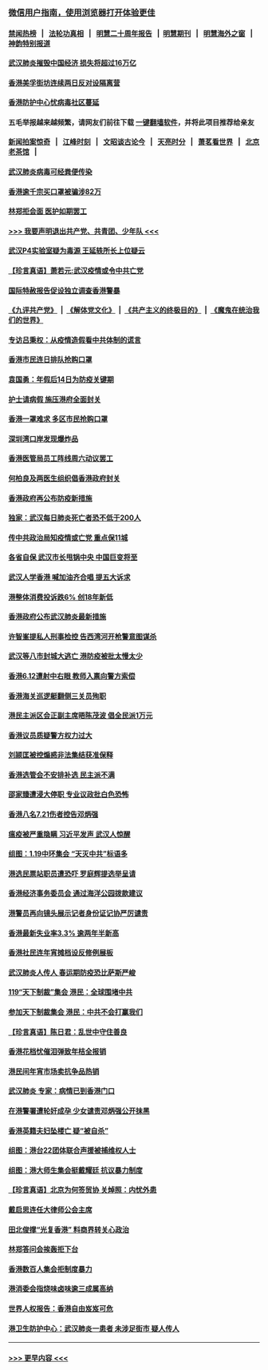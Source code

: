 ### [微信用户指南，使用浏览器打开体验更佳](https://github.com/gfw-breaker/banned-news1/blob/master/indexes/wechat-guide.md?t=0)
#### [禁闻热榜](热点新闻.md?t=0)  &nbsp;&nbsp;|&nbsp;&nbsp; [法轮功真相](https://github.com/gfw-breaker/truth/blob/master/README.md?t=0) &nbsp;&nbsp;|&nbsp;&nbsp; [明慧二十周年报告](https://github.com/gfw-breaker/mh-reports/blob/master/README.md?t=0) &nbsp;&nbsp;|&nbsp;&nbsp;[明慧期刊](https://github.com/gfw-breaker/mh-qikan) &nbsp;&nbsp;|&nbsp;&nbsp; [明慧海外之窗](https://github.com/gfw-breaker/mh-news/blob/master/README.md?t=0) &nbsp;&nbsp;|&nbsp;&nbsp; [神韵特别报道](https://github.com/gfw-breaker/mh-news/blob/master/shenyun.md?t=0)
#### [武汉肺炎摧毁中国经济 损失将超过16万亿](../pages/nsc415/n11839723.md?t=02040422) 
#### [香港美孚街坊连续两日反对设隔离营](../pages/nsc415/n11839962.md?t=02040422) 
#### [香港防护中心忧病毒社区蔓延](../pages/nsc415/n11839933.md?t=02040422) 
#### 五毛举报越来越频繁，请网友们前往下载 [一键翻墙软件](https://github.com/gfw-breaker/ssr-accounts)，并将此项目推荐给亲友
#### [新闻拍案惊奇](https://github.com/gfw-breaker/banned-news1/blob/master/pages/link4.md) &nbsp;&nbsp;|&nbsp;&nbsp; [江峰时刻](https://github.com/gfw-breaker/banned-news1/blob/master/pages/link4.md) &nbsp;&nbsp;|&nbsp;&nbsp; [文昭谈古论今](https://github.com/gfw-breaker/banned-news1/blob/master/pages/link4.md) &nbsp;&nbsp;|&nbsp;&nbsp; [天亮时分](https://github.com/gfw-breaker/banned-news1/blob/master/pages/link4.md) &nbsp;&nbsp;|&nbsp;&nbsp; [萧茗看世界](https://github.com/gfw-breaker/banned-news1/blob/master/pages/link4.md) &nbsp;&nbsp;|&nbsp;&nbsp; [北京老茶馆](https://github.com/gfw-breaker/banned-news1/blob/master/pages/link4.md) &nbsp;&nbsp;|&nbsp;&nbsp; 
#### [武汉肺炎病毒可经粪便传染](../pages/nsc415/n11839939.md?t=02040422) 
#### [香港逾千宗买口罩被骗涉82万](../pages/nsc415/n11839914.md?t=02040422) 
#### [林郑拒会面 医护如期罢工](../pages/nsc415/n11839892.md?t=02040422) 
#### [>>> 我要声明退出共产党、共青团、少年队 <<<](https://github.com/begood0513/goodnews/blob/master/quit/letter.md) 
#### [武汉P4实验室疑为毒源 王延轶所长上位疑云](../pages/nsc415/n11835543.md?t=02040422) 
#### [【珍言真语】萧若元:武汉疫情或令中共亡党](../pages/nsc415/n11829394.md?t=02040422) 
#### [国际特赦报告促设独立调查香港警暴](../pages/nsc415/n11833845.md?t=02040422) 
#### [《九评共产党》](https://github.com/begood0513/9ping.md/blob/master/README.md) &nbsp;|&nbsp; [《解体党文化》](../../../../jtdwh.md/blob/master/README.md)  &nbsp;|&nbsp; [《共产主义的终极目的》](../../../../gczydzjmd.md/blob/master/README.md) &nbsp;|&nbsp; [《魔鬼在统治我们的世界》](../../../../mgztzwmdsj.md/blob/master/README.md) 
#### [专访吕秉权：从疫情造假看中共体制的谎言](../pages/nsc415/n11833813.md?t=02040422) 
#### [香港市民连日排队抢购口罩](../pages/nsc415/n11833794.md?t=02040422) 
#### [袁国勇：年假后14日为防疫关键期](../pages/nsc415/n11831088.md?t=02040422) 
#### [护士请病假 施压港府全面封关](../pages/nsc415/n11831030.md?t=02040422) 
#### [香港一罩难求 多区市民抢购口罩](../pages/nsc415/n11831002.md?t=02040422) 
#### [深圳湾口岸发现爆炸品](../pages/nsc415/n11828802.md?t=02040422) 
#### [香港医管局员工阵线周六动议罢工](../pages/nsc415/n11828762.md?t=02040422) 
#### [何柏良及两医生组织倡香港政府封关](../pages/nsc415/n11828749.md?t=02040422) 
#### [香港政府再公布防疫新措施](../pages/nsc415/n11828716.md?t=02040422) 
#### [独家：武汉每日肺炎死亡者恐不低于200人](../pages/nsc415/n11828240.md?t=02040422) 
#### [传中共政治局知疫情或亡党 重点保11城](../pages/nsc415/n11828145.md?t=02040422) 
#### [各省自保 武汉市长甩锅中央 中国巨变将至](../pages/nsc415/n11828021.md?t=02040422) 
#### [武汉人学香港 喊加油齐合唱 提五大诉求](../pages/nsc415/n11827046.md?t=02040422) 
#### [港整体消费投诉跌6% 创18年新低](../pages/nsc415/n11817280.md?t=02040422) 
#### [香港政府公布武汉肺炎最新措施](../pages/nsc415/n11817152.md?t=02040422) 
#### [许智峯提私人刑事检控 告西湾河开枪警意图谋杀](../pages/nsc415/n11817132.md?t=02040422) 
#### [武汉等八市封城大逃亡 港防疫被批太慢太少](../pages/nsc415/n11817058.md?t=02040422) 
#### [香港6.12遭射中右眼 教师入禀向警方索偿](../pages/nsc415/n11814678.md?t=02040422) 
#### [香港海关巡逻艇翻侧三关员殉职](../pages/nsc415/n11814604.md?t=02040422) 
#### [港民主派区会正副主席晤陈茂波 倡全民派1万元](../pages/nsc415/n11814582.md?t=02040422) 
#### [香港议员质疑警方权力过大](../pages/nsc415/n11814560.md?t=02040422) 
#### [刘颕匡被控煽惑非法集结获准保释](../pages/nsc415/n11811727.md?t=02040422) 
#### [香港选管会不安排补选 民主派不满](../pages/nsc415/n11811691.md?t=02040422) 
#### [邵家臻遭浸大停职 专业议政批白色恐怖](../pages/nsc415/n11811670.md?t=02040422) 
#### [香港八名7.21伤者控告邓炳强](../pages/nsc415/n11811623.md?t=02040422) 
#### [瘟疫被严重隐瞒 习近平发声 武汉人惊醒](../pages/nsc415/n11811186.md?t=02040422) 
#### [组图：1.19中环集会 “天灭中共”标语多](../pages/nsc415/n11809514.md?t=02040422) 
#### [港选民票站职员遭恐吓 罗庭辉提选举呈请](../pages/nsc415/n11808914.md?t=02040422) 
#### [香港经济事务委员会 通过海洋公园拨款建议](../pages/nsc415/n11808906.md?t=02040422) 
#### [港警员再向镜头展示记者身份证记协严厉谴责](../pages/nsc415/n11808888.md?t=02040422) 
#### [香港最新失业率3.3% 逾两年半新高](../pages/nsc415/n11808887.md?t=02040422) 
#### [香港社民连年宵摊档设反修例展板](../pages/nsc415/n11808857.md?t=02040422) 
#### [武汉肺炎人传人 春运期防疫恐比萨斯严峻](../pages/nsc415/n11808739.md?t=02040422) 
#### [119“天下制裁”集会 港民：全球围堵中共](../pages/nsc415/n11806318.md?t=02040422) 
#### [参加天下制裁集会 港民：中共不会打赢我们](../pages/nsc415/n11806596.md?t=02040422) 
#### [【珍言真语】陈日君：乱世中守住善良](../pages/nsc415/n11806247.md?t=02040422) 
#### [香港花档忧催泪弹致年桔全报销](../pages/nsc415/n11806130.md?t=02040422) 
#### [港民间年宵市场卖抗争品热销](../pages/nsc415/n11806073.md?t=02040422) 
#### [武汉肺炎 专家：病情已到香港门口](../pages/nsc415/n11806020.md?t=02040422) 
#### [在港警署遭轮奸成孕 少女谴责邓炳强公开抹黑](../pages/nsc415/n11805981.md?t=02040422) 
#### [香港英籍夫妇坠楼亡 疑“被自杀”](../pages/nsc415/n11805937.md?t=02040422) 
#### [组图：港台22团体联合声援被捕维权人士](../pages/nsc415/n11801834.md?t=02040422) 
#### [组图：港大师生集会挺戴耀廷 抗议暴力制度](../pages/nsc415/n11799298.md?t=02040422) 
#### [【珍言真语】北京为何签贸协 关焯照：内忧外患](../pages/nsc415/n11799790.md?t=02040422) 
#### [戴启思连任大律师公会主席](../pages/nsc415/n11799306.md?t=02040422) 
#### [田北俊撑“光复香港” 料商界转关心政治](../pages/nsc415/n11799287.md?t=02040422) 
#### [林郑答问会挨轰拒下台](../pages/nsc415/n11799261.md?t=02040422) 
#### [香港数百人集会拒制度暴力](../pages/nsc415/n11796941.md?t=02040422) 
#### [港消委会指烧味卤味逾三成属高纳](../pages/nsc415/n11796815.md?t=02040422) 
#### [世界人权报告：香港自由岌岌可危](../pages/nsc415/n11796873.md?t=02040422) 
#### [港卫生防护中心：武汉肺炎一患者 未涉足街市 疑人传人](../pages/nsc415/n11796789.md?t=02040422) 

----
#### [ >>> 更早内容 <<< ](../indexes/nsc415-earlier.md)
